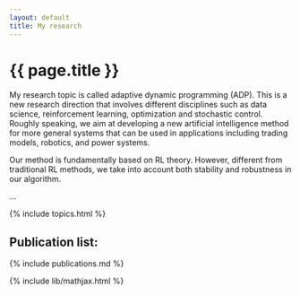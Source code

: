 ```yaml
---
layout: default
title: My research
---
```


<!-- <div class="blurb"> -->

<h1>{{ page.title }}</h1>

My research topic is called adaptive dynamic programming (ADP). This is a new research direction that involves different disciplines such as data science, reinforcement learning, optimization and stochastic control. Roughly speaking, we aim at developing a new artificial intelligence method for more general systems that can be used in applications including trading models, robotics, and power systems. 	

Our method is fundamentally based on RL theory. However, different from traditional RL methods, we take into account both stability and robustness in our algorithm. 

...


{% include topics.html %}
	

## Publication list:
	
{% include publications.md %}

{% include lib/mathjax.html %}



